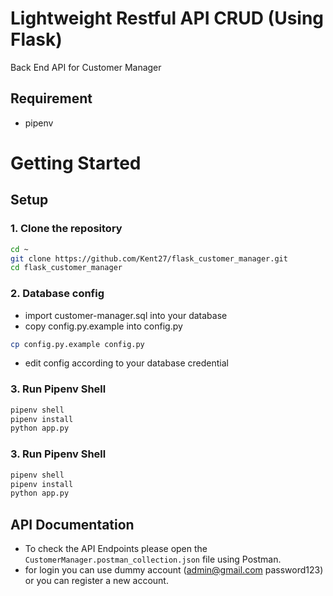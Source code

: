 # Lightweight Restful API CRUD (Using Flask)

Back End API for Customer Manager

## Requirement

- pipenv

# Getting Started

## Setup

### **1. Clone the repository**

```bash
cd ~
git clone https://github.com/Kent27/flask_customer_manager.git
cd flask_customer_manager
```

### **2. Database config**

- import customer-manager.sql into your database
- copy config.py.example into config.py

```bash
cp config.py.example config.py
```

- edit config according to your database credential

### **3. Run Pipenv Shell**

```bash
pipenv shell
pipenv install
python app.py
```

### **3. Run Pipenv Shell**

```bash
pipenv shell
pipenv install
python app.py
```

## API Documentation

- To check the API Endpoints please open the `CustomerManager.postman_collection.json` file using Postman.
- for login you can use dummy account (admin@gmail.com password123) or you can register a new account.

